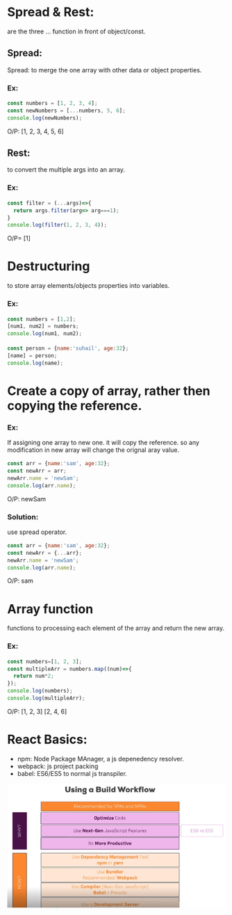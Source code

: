 
# Spread & Rest:
are the three ... function in front of object/const.
## Spread:
Spread: to merge the one array with other data or object properties.
### Ex:
```js
const numbers = [1, 2, 3, 4];
const newNumbers = [...numbers, 5, 6];
console.log(newNumbers);
```
O/P: [1, 2, 3, 4, 5, 6]

## Rest:
to convert the multiple args into an array.
### Ex:
```js
const filter = (...args)=>{
  return args.filter(arg=> arg===1);
}
console.log(filter(1, 2, 3, 4));
```
O/P= [1]

# Destructuring
to store array elements/objects properties into variables.
### Ex:
```js
const numbers = [1,2];
[num1, num2] = numbers;
console.log(num1, num2);

const person = {name:'suhail', age:32};
[name] = person;
console.log(name);
```
# Create a copy of array, rather then copying the reference.
### Ex:
If assigning one array to new one. it will copy the reference. so any modification in new array will change the orignal aray value.
```js
const arr = {name:'sam', age:32};
const newArr = arr;
newArr.name = 'newSam';
console.log(arr.name);
```
O/P: newSam

### Solution: 
use spread operator.
```js
const arr = {name:'sam', age:32};
const newArr = {...arr};
newArr.name = 'newSam';
console.log(arr.name);
```
O/P: sam

# Array function 
functions to processing each element of the array and return the new array.
### Ex:
```js
const numbers=[1, 2, 3];
const multipleArr = numbers.map((num)=>{
  return num*2;
});
console.log(numbers);
console.log(multipleArr);
```
O/P: [1, 2, 3]
[2, 4, 6]

# React Basics:
- npm:      Node Package MAnager, a js depenedency resolver.
- webpack:  js project packing
- babel:    ES6/ES5 to normal js transpiler.
<img src="react_build_workflow.png" align="center" />

